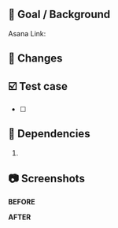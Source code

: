 <!-- Please fill out each section. This template exists to guide you, not to be rigidly followed. Feel free to add/remove sections as needed. -->

## 🎯 Goal / Background <!-- Required -->

<!-- 
This section links to the corresponding Asana task and provides a place to describe the goal of this PR.
If there isn't an Asana task, please describe the goal and any necessary background here.
-->

Asana Link: 

## 🔧 Changes  <!-- Optional -->
<!--
Please explain any specific changes or important design/implementation points.
Not required if the changes is simple or has been explained in Asana or the 'File Changed' tab.
-->

## ☑️ Test case <!-- Required -->

<!--
This section describes the tests performed by engineers.
Please clearly write the actions and expected values ​​for reproduction.
-->

- [ ] 

## 🚀 Dependencies <!-- Optional -->

<!-- 
This section is for specifying dependencies that need to be merged before this one. 
List out dependent PRs and mention if there is any specific order they need to be merged in.
-->

1. 

## 📷  Screenshots <!-- Optional -->

<!-- 
If applicable, add screenshots, videos, or command line results to help explain your change. 
Consider before/after images for UI changes.
-->

**BEFORE**

**AFTER**
